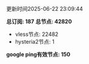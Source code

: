 更新时间2025-06-22 23:09:44

**总订阅: 187**
**总节点: 42820**
- vless节点: 22482
- hysteria2节点: 1

**google ping有效节点: 150**
